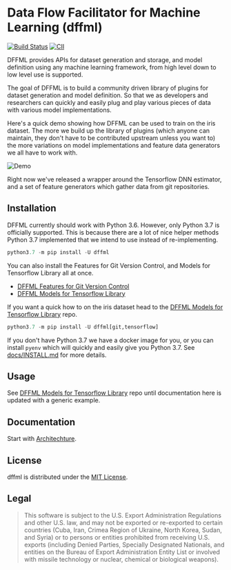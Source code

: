 # Data Flow Facilitator for Machine Learning (dffml)

[![Build Status](https://travis-ci.org/intel/dffml.svg?branch=master)](https://travis-ci.org/intel/dffml) [![CII](https://bestpractices.coreinfrastructure.org/projects/2594/badge)](https://bestpractices.coreinfrastructure.org/projects/2594)

DFFML provides APIs for dataset generation and storage, and model definition
using any machine learning framework, from high level down to low level use is
supported.

The goal of DFFML is to build a community driven library of plugins for dataset
generation and model definition. So that we as developers and researchers can
quickly and easily plug and play various pieces of data with various model
implementations.

Here's a quick demo showing how DFFML can be used to train on the iris dataset.
The more we build up the library of plugins (which anyone can maintain, they
don't have to be contributed upstream unless you want to) the more variations on
model implementations and feature data generators we all have to work with.

![Demo](https://github.com/intel/dffml/raw/master/docs/images/iris_demo.gif)

Right now we've released a wrapper around the Tensorflow DNN estimator, and a
set of feature generators which gather data from git repositories.

## Installation

DFFML currently should work with Python 3.6. However, only Python 3.7 is
officially supported. This is because there are a lot of nice helper methods
Python 3.7 implemented that we intend to use instead of re-implementing.

```python
python3.7 -m pip install -U dffml
```

You can also install the Features for Git Version Control, and Models for
Tensorflow Library all at once.

- [DFFML Features for Git Version Control](feature/git/README.md)
- [DFFML Models for Tensorflow Library](model/tensorflow/README.md)

If you want a quick how to on the iris dataset head to the
[DFFML Models for Tensorflow Library](model/tensorflow/README.md) repo.

```python
python3.7 -m pip install -U dffml[git,tensorflow]
```

If you don't have Python 3.7 we have a docker image for you, or you can install
`pyenv` which will quickly and easily give you Python 3.7. See
[docs/INSTALL.md](docs/INSTALL.md) for more details.

## Usage

See [DFFML Models for Tensorflow Library](model/tensorflow/README.md) repo
until documentation here is updated with a generic example.

## Documentation

Start with [Architechture](docs/ARCHITECHTURE.md).

## License

dffml is distributed under the [MIT License](LICENSE).

## Legal

> This software is subject to the U.S. Export Administration Regulations and
> other U.S. law, and may not be exported or re-exported to certain countries
> (Cuba, Iran, Crimea Region of Ukraine, North Korea, Sudan, and Syria) or to
> persons or entities prohibited from receiving U.S. exports (including
> Denied Parties, Specially Designated Nationals, and entities on the Bureau
> of Export Administration Entity List or involved with missile technology or
> nuclear, chemical or biological weapons).
